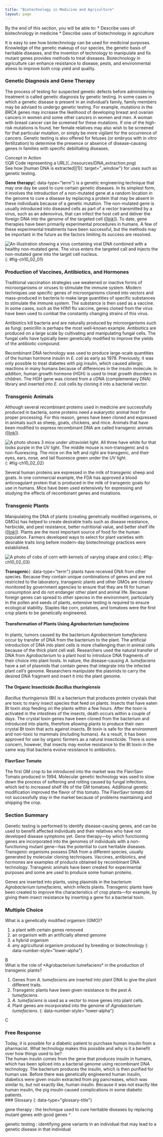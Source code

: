 ```yaml
---
title: "Biotechnology in Medicine and Agriculture"
layout: page
---
```



<div data-type="abstract" markdown="1">
By the end of this section, you will be able to:
* Describe uses of biotechnology in medicine
* Describe uses of biotechnology in agriculture

</div>

It is easy to see how biotechnology can be used for medicinal purposes. Knowledge of the genetic makeup of our species, the genetic basis of heritable diseases, and the invention of technology to manipulate and fix mutant genes provides methods to treat diseases. Biotechnology in agriculture can enhance resistance to disease, pests, and environmental stress to improve both crop yield and quality.

### Genetic Diagnosis and Gene Therapy

The process of testing for suspected genetic defects before administering treatment is called genetic diagnosis by genetic testing. In some cases in which a genetic disease is present in an individual’s family, family members may be advised to undergo genetic testing. For example, mutations in the *BRCA* genes may increase the likelihood of developing breast and ovarian cancers in women and some other cancers in women and men. A woman with breast cancer can be screened for these mutations. If one of the high-risk mutations is found, her female relatives may also wish to be screened for that particular mutation, or simply be more vigilant for the occurrence of cancers. Genetic testing is also offered for fetuses (or embryos with in vitro fertilization) to determine the presence or absence of disease-causing genes in families with specific debilitating diseases.

<div data-type="note" data-has-label="true" class="interactive non-majors" data-label="" markdown="1">
<div data-type="title">
Concept in Action
</div>
<div data-type="media" data-alt="QR Code representing a URL">
![QR Code representing a URL](../resources/DNA_extraction.png)
</div>
See how [human DNA is extracted][1]{: target="_window"} for uses such as genetic testing.

</div>

**Gene therapy**{: data-type="term"} is a genetic engineering technique that may one day be used to cure certain genetic diseases. In its simplest form, it involves the introduction of a non-mutated gene at a random location in the genome to cure a disease by replacing a protein that may be absent in these individuals because of a genetic mutation. The non-mutated gene is usually introduced into diseased cells as part of a vector transmitted by a virus, such as an adenovirus, that can infect the host cell and deliver the foreign DNA into the genome of the targeted cell ([\[link\]](#fig-ch10_02_01)). To date, gene therapies have been primarily experimental procedures in humans. A few of these experimental treatments have been successful, but the methods may be important in the future as the factors limiting its success are resolved.

 ![An illustration showing a virus containing viral DNA combined with a healthy non-mutated gene. The virus enters the targeted call and injects the non-mutated gene into the target cell nucleus.](../resources/Figure_10_02_01.jpg "This diagram shows the steps involved in curing disease with gene therapy using an adenovirus vector. (credit: modification of work by NIH)"){: #fig-ch10_02_01}

### Production of Vaccines, Antibiotics, and Hormones

Traditional vaccination strategies use weakened or inactive forms of microorganisms or viruses to stimulate the immune system. Modern techniques use specific genes of microorganisms cloned into vectors and mass-produced in bacteria to make large quantities of specific substances to stimulate the immune system. The substance is then used as a vaccine. In some cases, such as the H1N1 flu vaccine, genes cloned from the virus have been used to combat the constantly changing strains of this virus.

Antibiotics kill bacteria and are naturally produced by microorganisms such as fungi; penicillin is perhaps the most well-known example. Antibiotics are produced on a large scale by cultivating and manipulating fungal cells. The fungal cells have typically been genetically modified to improve the yields of the antibiotic compound.

Recombinant DNA technology was used to produce large-scale quantities of the human hormone insulin in *E. coli* as early as 1978. Previously, it was only possible to treat diabetes with pig insulin, which caused allergic reactions in many humans because of differences in the insulin molecule. In addition, human growth hormone (HGH) is used to treat growth disorders in children. The HGH gene was cloned from a cDNA (complementary DNA) library and inserted into *E. coli* cells by cloning it into a bacterial vector.

### Transgenic Animals

Although several recombinant proteins used in medicine are successfully produced in bacteria, some proteins need a eukaryotic animal host for proper processing. For this reason, genes have been cloned and expressed in animals such as sheep, goats, chickens, and mice. Animals that have been modified to express recombinant DNA are called transgenic animals ([\[link\]](#fig-ch10_02_02)).

 ![A photo shows 3 mice under ultraviolet light. All three have white fur that looks purple in the UV light. The middle mouse is non-transgenic and is non-fluorescing. The mice on the left and right are transgenic, and their eyes, ears, nose, and tail fluoresce green under the UV light.](../resources/Figure_10_02_02.jpg "It can be seen that two of these mice are transgenic because they have a gene that causes them to fluoresce under a UV light. The non-transgenic mouse does not have the gene that causes fluorescence. (credit: Ingrid Moen et al.)"){: #fig-ch10_02_02}

Several human proteins are expressed in the milk of transgenic sheep and goats. In one commercial example, the FDA has approved a blood anticoagulant protein that is produced in the milk of transgenic goats for use in humans. Mice have been used extensively for expressing and studying the effects of recombinant genes and mutations.

### Transgenic Plants

Manipulating the DNA of plants (creating genetically modified organisms, or GMOs) has helped to create desirable traits such as disease resistance, herbicide, and pest resistance, better nutritional value, and better shelf life ([\[link\]](#fig-ch10_02_03)). Plants are the most important source of food for the human population. Farmers developed ways to select for plant varieties with desirable traits long before modern-day biotechnology practices were established.

 ![A photo of cobs of corn with kernels of varying shape and color.](../resources/Figure_10_02_03.jpg "Corn, a major agricultural crop used to create products for a variety of industries, is often modified through plant biotechnology. (credit: Keith Weller, USDA)"){: #fig-ch10_02_03}

**Transgenic**{: data-type="term"} plants have received DNA from other species. Because they contain unique combinations of genes and are not restricted to the laboratory, transgenic plants and other GMOs are closely monitored by government agencies to ensure that they are fit for human consumption and do not endanger other plant and animal life. Because foreign genes can spread to other species in the environment, particularly in the pollen and seeds of plants, extensive testing is required to ensure ecological stability. Staples like corn, potatoes, and tomatoes were the first crop plants to be genetically engineered.

#### Transformation of Plants Using *Agrobacterium tumefaciens*

In plants, tumors caused by the bacterium *Agrobacterium tumefaciens* occur by transfer of DNA from the bacterium to the plant. The artificial introduction of DNA into plant cells is more challenging than in animal cells because of the thick plant cell wall. Researchers used the natural transfer of DNA from *Agrobacterium* to a plant host to introduce DNA fragments of their choice into plant hosts. In nature, the disease-causing *A. tumefaciens* have a set of plasmids that contain genes that integrate into the infected plant cell’s genome. Researchers manipulate the plasmids to carry the desired DNA fragment and insert it into the plant genome.

#### The Organic Insecticide *Bacillus thuringiensis*

*Bacillus thuringiensis* (Bt) is a bacterium that produces protein crystals that are toxic to many insect species that feed on plants. Insects that have eaten Bt toxin stop feeding on the plants within a few hours. After the toxin is activated in the intestines of the insects, death occurs within a couple of days. The crystal toxin genes have been cloned from the bacterium and introduced into plants, therefore allowing plants to produce their own crystal Bt toxin that acts against insects. Bt toxin is safe for the environment and non-toxic to mammals (including humans). As a result, it has been approved for use by organic farmers as a natural insecticide. There is some concern, however, that insects may evolve resistance to the Bt toxin in the same way that bacteria evolve resistance to antibiotics.

#### FlavrSavr Tomato

The first GM crop to be introduced into the market was the FlavrSavr Tomato produced in 1994. Molecular genetic technology was used to slow down the process of softening and rotting caused by fungal infections, which led to increased shelf life of the GM tomatoes. Additional genetic modification improved the flavor of this tomato. The FlavrSavr tomato did not successfully stay in the market because of problems maintaining and shipping the crop.

### Section Summary

Genetic testing is performed to identify disease-causing genes, and can be used to benefit affected individuals and their relatives who have not developed disease symptoms yet. Gene therapy—by which functioning genes are incorporated into the genomes of individuals with a non-functioning mutant gene—has the potential to cure heritable diseases. Transgenic organisms possess DNA from a different species, usually generated by molecular cloning techniques. Vaccines, antibiotics, and hormones are examples of products obtained by recombinant DNA technology. Transgenic animals have been created for experimental purposes and some are used to produce some human proteins.

Genes are inserted into plants, using plasmids in the bacterium *Agrobacterium tumefaciens*, which infects plants. Transgenic plants have been created to improve the characteristics of crop plants—for example, by giving them insect resistance by inserting a gene for a bacterial toxin.

### Multiple Choice

<div data-type="exercise">
<div data-type="problem" markdown="1">
What is a genetically modified organism (GMO)?

1.  a plant with certain genes removed
2.  an organism with an artificially altered genome
3.  a hybrid organism
4.  any agricultural organism produced by breeding or biotechnology
{: data-number-style="lower-alpha"}

</div>
<div data-type="solution" markdown="1">
B

</div>
</div>

<div data-type="exercise">
<div data-type="problem" markdown="1">
What is the role of *Agrobacterium tumefaciens* in the production of transgenic plants?

1.  Genes from *A. tumefaciens* are inserted into plant DNA to give the plant different traits.
2.  Transgenic plants have been given resistance to the pest *A. tumefaciens*.
3.  *A. tumefaciens* is used as a vector to move genes into plant cells.
4.  Plant genes are incorporated into the genome of *Agrobacterium tumefaciens*.
{: data-number-style="lower-alpha"}

</div>
<div data-type="solution" markdown="1">
C

</div>
</div>

### Free Response

<div data-type="exercise">
<div data-type="problem" markdown="1">
Today, it is possible for a diabetic patient to purchase human insulin from a pharmacist. What technology makes this possible and why is it a benefit over how things used to be?

</div>
<div data-type="solution" markdown="1">
The human insulin comes from the gene that produces insulin in humans, which has been spliced into a bacterial genome using recombinant DNA technology. The bacterium produces the insulin, which is then purified for human use. Before there was genetically engineered human insulin, diabetics were given insulin extracted from pig pancreases, which was similar to, but not exactly like, human insulin. Because it was not exactly like human insulin, the pig insulin caused complications in some diabetic patients.

</div>
</div>

<div data-type="glossary" markdown="1">
### Glossary
{: data-type="glossary-title"}

gene therapy
: the technique used to cure heritable diseases by replacing mutant genes with good genes
^

genetic testing
: identifying gene variants in an individual that may lead to a genetic disease in that individual

</div>



[1]: http://openstaxcollege.org/l/DNA_extraction
